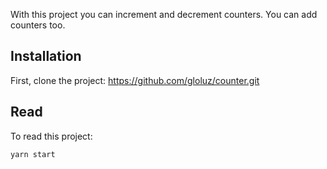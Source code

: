 With this project you can increment and decrement counters. You can add counters too.

## Installation

First, clone the project: https://github.com/gloluz/counter.git

## Read

To read this project:

`yarn start`
